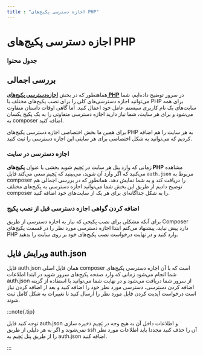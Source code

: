 ```yaml
---
title : "اجازه دسترسی پکیج‌های PHP"
---
```


# اجازه دسترسی پکیج‌های PHP 

### جدول محتوا 

## بررسی اجمالی

هماهنطور که در بخش [**اجازه‌دسترسی پکیج‌های PHP**](/servers/php-packages) در سرور توضیح داده‌ایم، شما می‌توانید اجازه دسترسی‌های کلی را برای نصب پکیج‌های مختلف با PHP برای همه سایت‌های یک نام کاربری سیستم عامل خود اعمال کنید. اما گاهی اوقات داستان متفاوت می‌شود و برای هر سایت، شما نیاز دارید اجازه دسترسی متفاوتی را به یک پکیج یکسان به composer اضافه کنید.

برای همین ما بخش اختصاصی اجازه دسترسی پکیج‌های PHP به هر سایت را هم اضافه کردیم که می‌توانید به شکل اختصاصی برای هر سایتی این اجازه دسترسی را ثبت کنید.

### اجازه دسترسی در سایت

زمانی که وارد پنل هر سایت در پَچیم شوید بخشی با عنوان **پکیج‌های PHP** مشاهده می‌کنید که اگر وارد آن شوید، می‌بینید که پَچیم سعی می‌کند فایل `auth.json` مربوط به composer را دریافت کند و به شما نمایش دهد. همانطور که در بررسی اجمالی هم توضیح دادیم از طریق این بخش شما می‌توانید اجازه دسترسی به پکیج‌های مختلف composer را به شکل جداگانه‌ای برای هر یک از سایت‌های خود اضافه کنید.

### اضافه کردن گواهی اجازه دسترسی قبل از نصب پکیج

برای آنکه مشکلی برای نصب پکیجی که نیاز به اجازه دسترسی از طریق Composer دارد پیش نیاید، پیشنهاد می‌کنم ابتدا اجازه دسترسی مورد نظر را در قسمت پکیج‌های PHP وارد کنید و در نهایت درخواست نصب پکیج‌های خود بر روی سایت را بدهید.

## ویرایش فایل auth.json

فایل auth.json همان فایل اصلی composer است که با آن اجازه دسترسی پکیج‌های شما انجام می‌شود زمانی که وارد صفحه پکیج‌های سرور شوید در ابتدا اطلاعات auth.json از سرور شما دریافت می‌شود و در نهایت شما می‌توانید با استفاده از گزینه اضافه کردن دسترسی، دسترسی مورد نظر خود را اضافه کنید و بعد از اضافه کردن نیاز است درخواست آپدیت کردن فایل مورد نظر را ارسال کنید تا تغییرات به شکل کامل ثبت شوند.

:::note{.tip}

توجه کنید فایل auth.json و اطلاعات داخل آن به هیچ وجه در پَچیم ذخیره سازی نمی‌شوند و اگر به هر دلیلی از طریق ssh آن را حذف کنید مجددا باید اطلاعات مورد نظر را از طریق پنل پَچیم به auth.json اضافه کنید.

:::
